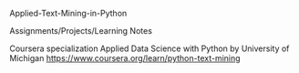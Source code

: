 Applied-Text-Mining-in-Python

Assignments/Projects/Learning Notes

Coursera specialization Applied Data Science with Python by University of Michigan https://www.coursera.org/learn/python-text-mining

